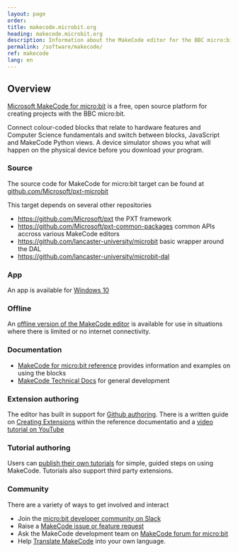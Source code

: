 ```yaml
---
layout: page
order:
title: makecode.microbit.org
heading: makecode.microbit.org
description: Information about the MakeCode editor for the BBC micro:bit
permalink: /software/makecode/
ref: makecode
lang: en
---
```

## Overview
[Microsoft MakeCode for micro:bit](htps://makecode.microbit.org) is a free, open source platform for creating projects with the BBC micro:bit.

Connect colour-coded blocks that relate to hardware features and Computer Science fundamentals and switch between blocks, JavaScript and MakeCode Python views. A device simulator shows you what will happen on the physical device before you download your program.

### Source
The source code for MakeCode for micro:bit target can be found at [github.com/Microsoft/pxt-microbit](https://github.com/Microsoft/pxt-microbit)

This target depends on several other repositories

- https://github.com/Microsoft/pxt the PXT framework
- https://github.com/Microsoft/pxt-common-packages common APIs accross various MakeCode editors
- https://github.com/lancaster-university/microbit basic wrapper around the DAL
- https://github.com/lancaster-university/microbit-dal

### App
An app is available for [Windows 10](https://www.microsoft.com/en-gb/p/makecode-for-micro-bit/9pjc7sv48lcx?rtc=1&activetab=pivot:overviewtab)

### Offline
 An [offline version of the MakeCode editor](https://makecode.microbit.org/offline) is available for use in situations where there is limited or no internet connectivity.

### Documentation
- [MakeCode for micro:bit reference](https://makecode.microbit.org/reference) provides information and examples on using the blocks
- [MakeCode Technical Docs](https://makecode.com/docs) for general development

### Extension authoring
The editor has built in support for [Github authoring](https://makecode.com/blog/github-packages). There is a written guide on [Creating Extensions](https://makecode.com/extensions/getting-started) within the reference documentatio and  a [video tutorial on YouTube](https://www.youtube.com/watch?v=ztrm4XehfGo&list=PLMMBk9hE-SepwjCAK7cY-jvq6KeQKda8x)

### Tutorial authoring
Users can [publish their own tutorials](https://makecode.com/writing-docs/user-tutorials) for simple, guided steps on using MakeCode. Tutorials also support third party extensions.

### Community
There are a variety of ways to get involved and interact 
- Join the [micro:bit developer community on Slack](../../get-involved/where-to-find/)
- Raise a [MakeCode issue or feature request](https://github.com/Microsoft/pxt-microbit/issues)
- Ask the MakeCode development team on [MakeCode forum for micro:bit](https://forum.makecode.com/c/microbit/11)
- Help [Translate MakeCode](https://makecode.com/translate) into your own language.